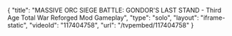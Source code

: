 {
    "title": "MASSIVE ORC SIEGE BATTLE: GONDOR'S LAST STAND - Third Age Total War Reforged Mod Gameplay",
    "type": "solo",
    "layout": "iframe-static",
    "videoId": "117404758",
    "url": "\/tvpembed\/117404758"
}